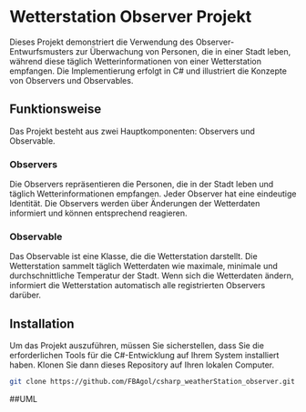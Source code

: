 # Wetterstation Observer Projekt

Dieses Projekt demonstriert die Verwendung des Observer-Entwurfsmusters zur Überwachung von Personen, die in einer Stadt leben, während diese täglich Wetterinformationen von einer Wetterstation empfangen. Die Implementierung erfolgt in C# und illustriert die Konzepte von Observers und Observables.

## Funktionsweise

Das Projekt besteht aus zwei Hauptkomponenten: Observers und Observable.

### Observers

Die Observers repräsentieren die Personen, die in der Stadt leben und täglich Wetterinformationen empfangen. Jeder Observer hat eine eindeutige Identität. Die Observers werden über Änderungen der Wetterdaten informiert und können entsprechend reagieren.

### Observable

Das Observable ist eine Klasse, die die Wetterstation darstellt. Die Wetterstation sammelt täglich Wetterdaten wie maximale, minimale und durchschnittliche Temperatur der Stadt. Wenn sich die Wetterdaten ändern, informiert die Wetterstation automatisch alle registrierten Observers darüber.

## Installation

Um das Projekt auszuführen, müssen Sie sicherstellen, dass Sie die erforderlichen Tools für die C#-Entwicklung auf Ihrem System installiert haben. Klonen Sie dann dieses Repository auf Ihren lokalen Computer.

```sh
git clone https://github.com/FBAgol/csharp_weatherStation_observer.git
```
##UML


